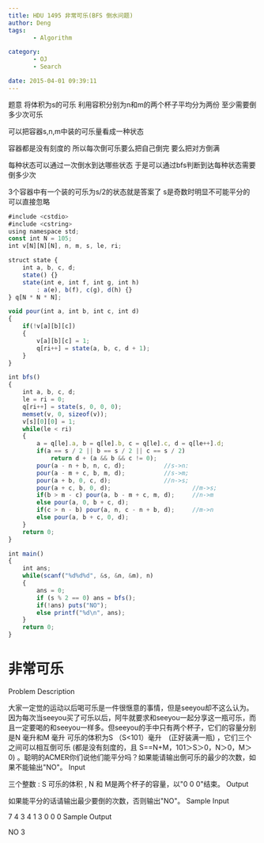 ```yaml
---
title: HDU 1495 非常可乐(BFS 倒水问题)
author: Deng
tags: 
       - Algorithm

category: 
       - OJ
       - Search

date: 2015-04-01 09:39:11
---
```

题意 将体积为s的可乐 利用容积分别为n和m的两个杯子平均分为两份 至少需要倒多少次可乐

可以把容器s,n,m中装的可乐量看成一种状态

容器都是没有刻度的 所以每次倒可乐要么把自己倒完 要么把对方倒满

每种状态可以通过一次倒水到达哪些状态 于是可以通过bfs判断到达每种状态需要倒多少次

3个容器中有一个装的可乐为s/2的状态就是答案了 s是奇数时明显不可能平分的 可以直接忽略

```js 
#include <cstdio>
#include <cstring>
using namespace std;
const int N = 105;
int v[N][N][N], n, m, s, le, ri;

struct state {
    int a, b, c, d;
    state() {}
    state(int e, int f, int g, int h)
        : a(e), b(f), c(g), d(h) {}
} q[N * N * N];

void pour(int a, int b, int c, int d)
{
    if(!v[a][b][c])
    {
        v[a][b][c] = 1;
        q[ri++] = state(a, b, c, d + 1);
    }
}

int bfs()
{
    int a, b, c, d;
    le = ri = 0;
    q[ri++] = state(s, 0, 0, 0);
    memset(v, 0, sizeof(v));
    v[s][0][0] = 1;
    while(le < ri)
    {
        a = q[le].a, b = q[le].b, c = q[le].c, d = q[le++].d;
        if(a == s / 2 || b == s / 2 || c == s / 2)
            return d + (a && b && c != 0);
        pour(a - n + b, n, c, d);		    //s->n:
        pour(a - m + c, b, m, d);		    //s->m;
        pour(a + b, 0, c, d);			    //n->s;
        pour(a + c, b, 0, d);                       //m->s;
        if(b > m - c) pour(a, b - m + c, m, d);     //n->m
        else pour(a, 0, b + c, d);
        if(c > n - b) pour(a, n, c - n + b, d);     //m->n
        else pour(a, b + c, 0, d);
    }
    return 0;
}

int main()
{
    int ans;
    while(scanf("%d%d%d", &s, &n, &m), n)
    {
        ans = 0;
        if (s % 2 == 0) ans = bfs();
        if(!ans) puts("NO");
        else printf("%d\n", ans);
    }
    return 0;
}
```

# 非常可乐

Problem Description

大家一定觉的运动以后喝可乐是一件很惬意的事情，但是seeyou却不这么认为。因为每次当seeyou买了可乐以后，阿牛就要求和seeyou一起分享这一瓶可乐，而且一定要喝的和seeyou一样多。但seeyou的手中只有两个杯子，它们的容量分别是N 毫升和M 毫升 可乐的体积为S （S<101）毫升　(正好装满一瓶) ，它们三个之间可以相互倒可乐 (都是没有刻度的，且 S==N+M，101＞S＞0，N＞0，M＞0) 。聪明的ACMER你们说他们能平分吗？如果能请输出倒可乐的最少的次数，如果不能输出"NO"。
Input

三个整数 : S 可乐的体积 , N 和 M是两个杯子的容量，以"0 0 0"结束。
Output

如果能平分的话请输出最少要倒的次数，否则输出"NO"。
Sample Input

7 4 3 4 1 3 0 0 0
Sample Output

NO 3